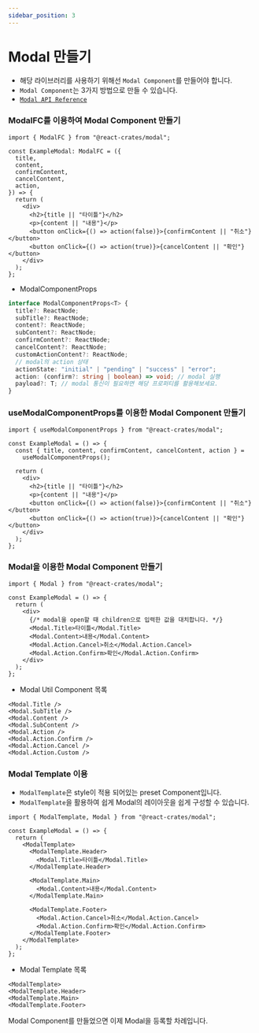 ```yaml
---
sidebar_position: 3
---
```


# Modal 만들기

- 해당 라이브러리를 사용하기 위해선 `Modal Component`를 만들어야 합니다.
- `Modal Component`는 3가지 방법으로 만들 수 있습니다.
- [`Modal API Reference`](/docs/api/Modal)

### ModalFC를 이용하여 Modal Component 만들기

```tsx title="ExampleModal.tsx"
import { ModalFC } from "@react-crates/modal";

const ExampleModal: ModalFC = ({
  title,
  content,
  confirmContent,
  cancelContent,
  action,
}) => {
  return (
    <div>
      <h2>{title || "타이틀"}</h2>
      <p>{content || "내용"}</p>
      <button onClick={() => action(false)}>{confirmContent || "취소"}</button>
      <button onClick={() => action(true)}>{cancelContent || "확인"}</button>
    </div>
  );
};
```

- ModalComponentProps

```ts
interface ModalComponentProps<T> {
  title?: ReactNode;
  subTitle?: ReactNode;
  content?: ReactNode;
  subContent?: ReactNode;
  confirmContent?: ReactNode;
  cancelContent?: ReactNode;
  customActionContent?: ReactNode;
  // modal의 action 상태
  actionState: "initial" | "pending" | "success" | "error";
  action: (confirm?: string | boolean) => void; // modal 실행
  payload?: T; // modal 통신이 필요하면 해당 프로퍼티를 활용해보세요.
}
```

### useModalComponentProps를 이용한 Modal Component 만들기

```tsx title="ExampleModal.tsx"
import { useModalComponentProps } from "@react-crates/modal";

const ExampleModal = () => {
  const { title, content, confirmContent, cancelContent, action } =
    useModalComponentProps();

  return (
    <div>
      <h2>{title || "타이틀"}</h2>
      <p>{content || "내용"}</p>
      <button onClick={() => action(false)}>{confirmContent || "취소"}</button>
      <button onClick={() => action(true)}>{cancelContent || "확인"}</button>
    </div>
  );
};
```

### Modal을 이용한 Modal Component 만들기

```tsx title="ExampleModal.tsx"
import { Modal } from "@react-crates/modal";

const ExampleModal = () => {
  return (
    <div>
      {/* modal을 open할 때 children으로 입력한 값을 대치합니다. */}
      <Modal.Title>타이틀</Modal.Title>
      <Modal.Content>내용</Modal.Content>
      <Modal.Action.Cancel>취소</Modal.Action.Cancel>
      <Modal.Action.Confirm>확인</Modal.Action.Confirm>
    </div>
  );
};
```

- Modal Util Component 목록

```tsx
<Modal.Title />
<Modal.SubTitle />
<Modal.Content />
<Modal.SubContent />
<Modal.Action />
<Modal.Action.Confirm />
<Modal.Action.Cancel />
<Modal.Action.Custom />
```

### Modal Template 이용

- `ModalTemplate`은 style이 적용 되어있는 preset Component입니다.
- `ModalTemplate`을 활용하여 쉽게 Modal의 레이아웃을 쉽게 구성할 수 있습니다.

```tsx
import { ModalTemplate, Modal } from "@react-crates/modal";

const ExampleModal = () => {
  return (
    <ModalTemplate>
      <ModalTemplate.Header>
        <Modal.Title>타이틀</Modal.Title>
      </ModalTemplate.Header>

      <ModalTemplate.Main>
        <Modal.Content>내용</Modal.Content>
      </ModalTemplate.Main>

      <ModalTemplate.Footer>
        <Modal.Action.Cancel>취소</Modal.Action.Cancel>
        <Modal.Action.Confirm>확인</Modal.Action.Confirm>
      </ModalTemplate.Footer>
    </ModalTemplate>
  );
};
```

- Modal Template 목록

```tsx
<ModalTemplate>
<ModalTemplate.Header>
<ModalTemplate.Main>
<ModalTemplate.Footer>
```

Modal Component를 만들었으면 이제 Modal을 등록할 차례입니다.
